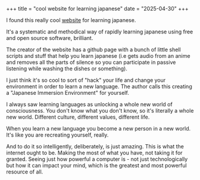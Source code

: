 +++
title = "cool website for learning japanese"
date = "2025-04-30"
+++

I found this really cool [website](https://tatsumoto-ren.github.io/blog/foreword.html) for learning japanese. 

It's a systematic and methodical way of rapidly learning japanese using free and open source software, brilliant.

The creator of the website has a github page with a bunch of little shell scripts and stuff that help you learn japanese (i.e gets audio from an anime and removes all the parts of silence so you can participate in passive listening while washing the dishes or something).

I just think it's so cool to sort of "hack" your life and change your environment in order to learn a new language. The author calls this creating a "Japanese Immersion Environment" for yourself.  

I always saw learning languages as unlocking a whole new world of consciousness. You don't know what you don't know, so it's literally a whole new world. Different culture, different values, different life. 

When you learn a new language you become a new person in a new world. It's like you are recreating yourself, really.

And to do it so intelligently, deliberately, is just amazing. This is what the internet ought to be. Making the most of what you have, not taking it for granted. Seeing just how powerful a computer is - not just technologically but how it can impact your mind, which is the greatest and most powerful resource of all.

